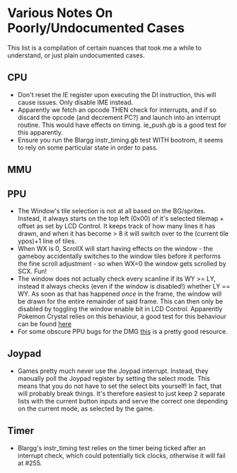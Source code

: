 # Various Notes On Poorly/Undocumented Cases
This list is a compilation of certain nuances that took me a while to understand, or just plain undocumented cases.

## CPU
* Don't reset the IE register upon executing the DI instruction, this will cause issues. Only disable IME instead.
* Apparently we fetch an opcode THEN check for interrupts, and if so discard the opcode (and decrement PC?) and launch into 
an interrupt routine. This would have effects on timing. ie_push.gb is a good test for this apparently.
* Ensure you run the Blargg instr_timing.gb test WITH bootrom, it seems to rely on some particular state in order to pass.

## MMU

## PPU
* The Window's tile selection is not at all based on the BG/sprites. Instead, it always starts on the top left (0x00) of it's selected tilemap + offset as set by LCD Control.
It keeps track of how many lines it has drawn, and when it has become > 8 it will switch over to the (current tile ypos)+1 line of tiles.
* When WX is 0, ScrollX will start having effects on the window - the gameboy accidentally switches to the window tiles before it performs the fine scroll adjustment - so when WX=0 the window gets scrolled by SCX. Fun!
* The window does not actually check every scanline if its WY >= LY, instead it always checks (even if the window is disabled!)
whether LY == WY. As soon as that has happened *once* in the frame, the window will be drawn for the entire remainder of said frame.
This can then only be disabled by toggling the window enable bit in LCD Control.
Apparently Pokemon Crystal relies on this behaviour, a good test for this behaviour can be found [here](https://github.com/Powerlated/TurtleTests/releases/tag/v1.0)
* For some obscure PPU bugs for the DMG [this](http://www.devrs.com/gb/files/faqs.html#GBBugs) is a pretty good resource.


## Joypad
* Games pretty much never use the Joypad interrupt. 
Instead, they manually poll the Joypad register by setting the select mode.
This means that you do not have to set the select bits yourself! In fact, that will probably break things.
It's therefore easiest to just keep 2 separate lists with the current button inputs and serve the correct one depending on the current mode, as selected by the game.

## Timer
* Blargg's instr_timing test relies on the timer being ticked after
 an interrupt check, which could potentially tick clocks, otherwise it will fail at #255.